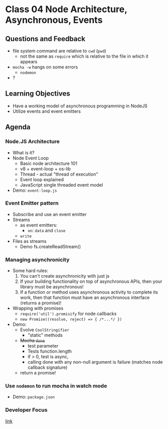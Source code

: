 # Class 04 Node Architecture, Asynchronous, Events

## Questions and Feedback
* file system command are relative to `cwd` (`pwd`)
    * not the same as `require` which is relative to the file in which it appears
* `mocha -w` hangs on some errors
    * `nodemon`
* ?

## Learning Objectives
* Have a working model of asynchronous programming in NodeJS
* Utilize events and event emitters

## Agenda

### Node.JS Architecture

* What is it?
* Node Event Loop
    * Basic node architecture 101
    * v8 + event-loop + os-lib
    * Thread - actual "thread of execution"
    * Event loop explained
    * JavaScript single threaded event model
* Demo: `event-loop.js`

### Event Emitter pattern

* Subscribe and use an event emitter
* Streams
    * as event emitters:
        * `on`: `data` and `close`
    * `write`
* Files as streams
    * Demo fs.createReadStream()

### Managing asynchronicity

* Some hard rules:
    1. You can't create asynchronicity with just js
    1. If your building functionality on top of asynchronous APIs, 
    then your library must be asynchronous!
    1. If a function or method uses asynchronous activity to complete its work, 
    then that function must have an asynchronous interface (returns a promise)!
* Wrapping with promises
    * `require('util').promisify` for node callbacks
    * `new Promise((resolve, reject) => { /*...*/ })`
* Demo:
    * Evolve `CoolStringifier`
        * "static" methods
	* ~~Mocha `done`~~
		* test parameter
		* Tests function.length
		* if > 0, test is async, 
		* calling done with any non-null argument is failure (matches node callback signature)
    * return a promise!

### Use `nodemon` to run mocha in watch mode

* Demo: `package.json`

### Developer Focus

[link](Focus.md)
